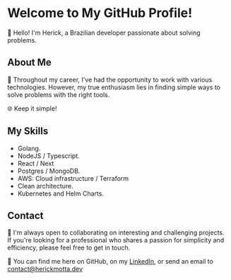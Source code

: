 # Welcome to My GitHub Profile!

👋 Hello! I'm Herick, a Brazilian developer passionate about solving problems.

## About Me

🏢 Throughout my career, I've had the opportunity to work with various technologies. However, my true enthusiasm lies in finding simple ways to solve problems with the right tools.

🌐 Keep it simple!

## My Skills

- Golang.
- NodeJS / Typescript.
- React / Next
- Postgres / MongoDB.
- AWS: Cloud infrastructure / Terraform
- Clean architecture.
- Kubernetes and Helm Charts.

## Contact

🤝 I'm always open to collaborating on interesting and challenging projects. If you're looking for a professional who shares a passion for simplicity and efficiency, please feel free to get in touch.

💼 You can find me here on GitHub, on my [LinkedIn](https://www.linkedin.com/in/herick-motta/), or send an email to contact@herickmotta.dev
